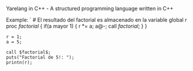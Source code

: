 Yarelang in C++ - A structured programming language written in C++

Example:
	`
	# El resultado del factorial es almacenado en la variable global r
	proc $factorial$ {
		if(a mayor 1) {
			r *= a;
			a@-;
			call $factorial$;
	    }
	}

	r = 1;
	a = 5;

	call $factorial$;
	puts("Factorial de 5!: ");
	printn(r);
